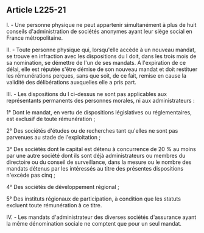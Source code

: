Article L225-21
----
I. - Une personne physique ne peut appartenir simultanément à plus de huit
conseils d'administration de sociétés anonymes ayant leur siège social en France
métropolitaine.

II. - Toute personne physique qui, lorsqu'elle accède à un nouveau mandat, se
trouve en infraction avec les dispositions du I doit, dans les trois mois de sa
nomination, se démettre de l'un de ses mandats. A l'expiration de ce délai, elle
est réputée s'être démise de son nouveau mandat et doit restituer les
rémunérations perçues, sans que soit, de ce fait, remise en cause la validité
des délibérations auxquelles elle a pris part.

III. - Les dispositions du I ci-dessus ne sont pas applicables aux représentants
permanents des personnes morales, ni aux administrateurs :

1° Dont le mandat, en vertu de dispositions législatives ou réglementaires, est
exclusif de toute rémunération ;

2° Des sociétés d'études ou de recherches tant qu'elles ne sont pas parvenues au
stade de l'exploitation ;

3° Des sociétés dont le capital est détenu à concurrence de 20 % au moins par
une autre société dont ils sont déjà administrateurs ou membres du directoire ou
du conseil de surveillance, dans la mesure ou le nombre des mandats détenus par
les intéressés au titre des présentes dispositions n'excède pas cinq ;

4° Des sociétés de développement régional ;

5° Des instituts régionaux de participation, à condition que les statuts
excluent toute rémunération à ce titre.

IV. - Les mandats d'administrateur des diverses sociétés d'assurance ayant la
même dénomination sociale ne comptent que pour un seul mandat.
